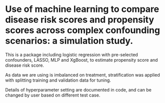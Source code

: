 # Use of machine learning to compare disease risk scores and propensity scores across complex confounding scenarios: a simulation study.

This is a package including logistic regression with pre-selected confounders, LASSO, MLP and XgBoost, to estimate propensity score and disease risk score.

As data we are using is imbalanced on treatment, stratification was applied with splitting training and validation data for tuning. 

Details of hyperparameter setting are documented in code, and can be changed by user based on different test case.
